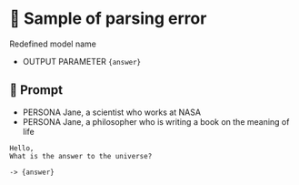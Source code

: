 # 🔴 Sample of parsing error

Redefined model name

-   OUTPUT PARAMETER `{answer}`

## 💬 Prompt

-   PERSONA Jane, a scientist who works at NASA
-   PERSONA Jane, a philosopher who is writing a book on the meaning of life

```
Hello,
What is the answer to the universe?
```

`-> {answer}`

